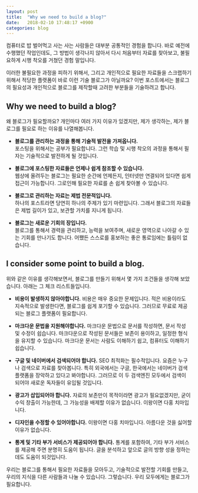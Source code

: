 ```yaml
---
layout: post
title:  "Why we need to build a blog?"
date:   2018-02-10 17:48:17 +0900
categories: blog
---
```

컴퓨터로 밥 벌어먹고 사는 사는 사람들은 대부분 공통적인 경험을 합니다. 
바로 예전에 수행했던 작업인데도, 그 방법이 생각나지 않아서 다시 처음부터 자료를 찾아보고,﻿ 불필요하게 시행 착오를 거쳤던 경험 말입니다.

﻿이러한 불필요한 과정을 피하기 위해서, 그리고 개인적으로 필요한 자료들을 스크랩하기 위해서 적당한 플랫폼이 바로 이런 기술 블로그가 아닐까요? 
이번 포스트에서는 블로그의 필요성과 개인적으로 블로그를 제작할때 고려한 부분들을 기술하려고 합니다.

Why we need to build a blog?
---

왜 블로그가 필요할까요? 개인마다 여러 가지 이유가 있겠지만, 제가 생각하는, 제가 블로그를 필요로 하는 이유를 나열해봅니다.

- **블로그를 관리하는 과정을 통해 기술적 발전을 가져옵니다.**   
포스팅을 위해서는 공부가 필요합니다.
﻿그런 학습 및 시행 착오의 과정을 통해서 필자는 기술적으로 발전하게 될 것입니다.

- **블로그에 포스팅한 자료들은 언제나 쉽게 참조할 수 있습니다.**   
웹상에 올려두는 블로그는 필요한 순간에 언제든지,  인터넷만 연결되어 있다면 쉽게 접근이 가능합니다. 
그로인해 필요한 자료를 손 쉽게 찾아볼 수 있습니다.

- **블로그로 관리하는 자료는 제법 전문적입니다.**   
﻿하나의 포스트라면 당연히 하나의 주제가 있기 마련입니다.
그래서 블로그의 자료들은 제법 길이가 있고, 보관할 가치를 지니게 됩니다.

- **블로그는 새로운 기회의 장입니다.**   
블로그를 통해서 경력을 관리하고, 능력을 보여주며, 새로운 영역으로 나아갈 수 있는 기회를 만나기도 합니다. 
﻿어쨌든 스스로를 홍보하는 좋은 통로임에는 틀림이 없습니다.

I consider some point to build a blog.
---

위와 같은 이유를 생각해보면서, 블로그를 만들기 위해서 몇 가지 조건들을 생각해 보았습니다. 
아래는 그 체크 리스트들입니다.

- **비용이 발생하지 않아야합니다.**
비용은 매우 중요한 문제입니다. 
적은 비용이라도 지속적으로 발생한다면, 블로그를 쉽게 포기할 수 있습니다. 
그러므로 무료로 제공되는 블로그 플랫폼이 필요합니다.

- **마크다운 문법을 지원해야합니다.**
마크다운 문법으로 문서를 작성하면, 문서 작성 및 수정이 쉽습니다. 
마크다운으로 작성된 문서들은 보존이 용이하고, 일정한 형식을 유지할 수 있습니다. 
마크다운 문서는 사람도 이해하기 쉽고, 컴퓨터도 이해하기 쉽습니다.

- **구글 및 네이버에서 검색되어야 합니다.**
SEO 최적화는 필수적입니다. 요즘은 누구나 검색으로 자료를 찾아봅니다. 
특히 외국에서는 구글, 한국에서는 네이버가 검색 플랫폼을 장악하고 있다고 봐야합니다. 
그러므로 이 두 검색엔진 모두에서 검색이 되어야 새로운 독자들이 유입될 것입니다.

- **광고가 삽입되어야 합니다.**
자료의 보존만이 목적이라면 광고가 필요없겠지만, 굳이 수익 창출이 가능한데, 그 가능성을 배제할 이유가 없습니다. 
이왕이면 다홍 치마입니다.

- **﻿디자인을 수정할 수 있어야합니다.**
이왕이면 다홍 치마입니다. 아름다운 것을 싫어할 이유가 없습니다.

- **통계 및 기타 부가 서비스가 제공되어야 합니다.**
통계를 포함하여, 기타 부가 서비스를 제공해 주면 분명히 도움이 됩니다. 
글을 분석하고 앞으로 글의 방향 성을 정하는데도 도움이 되것입니다.

우리는 블로그를 통해서 필요한 자료들을 모아두고, 기술적으로 발전할 기회를 만들고, 우리의 지식을 다른 사람들과 나눌 수 있습니다. 그렇습니다. 우리 모두에게는 블로그가 필요합니다.